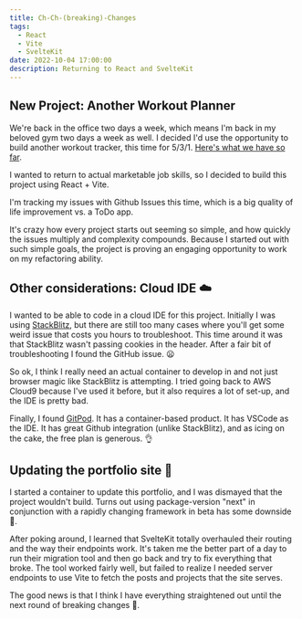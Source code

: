 ```yaml
---
title: Ch-Ch-(breaking)-Changes
tags:
  - React
  - Vite
  - SvelteKit
date: 2022-10-04 17:00:00
description: Returning to React and SvelteKit
---
```


## New Project: Another Workout Planner

We're back in the office two days a week, which means I'm back in my beloved gym two days a week as well. I decided I'd use the opportunity to build another workout tracker, this time for 5/3/1. [Here's what we have so far](https://workout.aaronhubbard.dev).

I wanted to return to actual marketable job skills, so I decided to build this project using React + Vite.

I'm tracking my issues with Github Issues this time, which is a big quality of life improvement vs. a ToDo app.

It's crazy how every project starts out seeming so simple, and how quickly the issues multiply and complexity compounds. Because I started out with such simple goals, the project is proving an engaging opportunity to work on my refactoring ability.

## Other considerations: Cloud IDE ☁️

I wanted to be able to code in a cloud IDE for this project. Initially I was using [StackBlitz](https://stackblitz.com), but there are still too many cases where you'll get some weird issue that costs you hours to troubleshoot. This time around it was that StackBlitz wasn't passing cookies in the header. After a fair bit of troubleshooting I found the GitHub issue. 😦

So ok, I think I really need an actual container to develop in and not just browser magic like StackBlitz is attempting. I tried going back to AWS Cloud9 because I've used it before, but it also requires a lot of set-up, and the IDE is pretty bad.

Finally, I found [GitPod](https://gitpod.io). It has a container-based product. It has VSCode as the IDE. It has great Github integration (unlike StackBlitz), and as icing on the cake, the free plan is generous. 👌

## Updating the portfolio site 🤺

I started a container to update this portfolio, and I was dismayed that the project wouldn't build. Turns out using package-version "next" in conjunction with a rapidly changing framework in beta has some downside 🤔.

After poking around, I learned that SvelteKit totally overhauled their routing and the way their endpoints work. It's taken me the better part of a day to run their migration tool and then go back and try to fix everything that broke. The tool worked fairly well, but failed to realize I needed server endpoints to use Vite to fetch the posts and projects that the site serves.

The good news is that I think I have everything straightened out until the next round of breaking changes 🙌.
